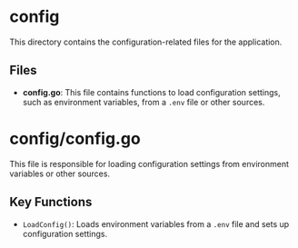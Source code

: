 # config

This directory contains the configuration-related files for the application.

## Files

- **config.go**: This file contains functions to load configuration settings, such as environment variables, from a `.env` file or other sources.

# config/config.go

This file is responsible for loading configuration settings from environment variables or other sources.

## Key Functions

- `LoadConfig()`: Loads environment variables from a `.env` file and sets up configuration settings.
